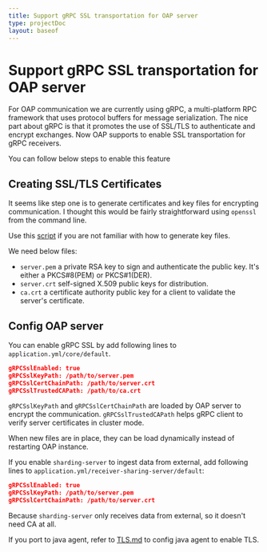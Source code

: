 ```yaml
---
title: Support gRPC SSL transportation for OAP server
type: projectDoc
layout: baseof
---
```

# Support gRPC SSL transportation for OAP server

For OAP communication we are currently using gRPC, a multi-platform RPC framework that uses protocol buffers for
message serialization. The nice part about gRPC is that it promotes the use of SSL/TLS to authenticate and encrypt
exchanges. Now OAP supports to enable SSL transportation for gRPC receivers.

You can follow below steps to enable this feature

## Creating SSL/TLS Certificates

It seems like step one is to generate certificates and key files for encrypting communication. I thought this would be
fairly straightforward using `openssl` from the command line.

Use this [script](../../../../tools/TLS/tls_key_generate.sh) if you are not familiar with how to generate key files.

We need below files:
 - `server.pem` a private RSA key to sign and authenticate the public key. It's either a PKCS#8(PEM) or PKCS#1(DER).
 - `server.crt` self-signed X.509 public keys for distribution.
 - `ca.crt` a certificate authority public key for a client to validate the server's certificate.
 
## Config OAP server 

You can enable gRPC SSL by add following lines to `application.yml/core/default`.
```json
gRPCSslEnabled: true
gRPCSslKeyPath: /path/to/server.pem
gRPCSslCertChainPath: /path/to/server.crt
gRPCSslTrustedCAPath: /path/to/ca.crt
```

`gRPCSslKeyPath` and `gRPCSslCertChainPath` are loaded by OAP server to encrypt the communication. `gRPCSslTrustedCAPath`
helps gRPC client to verify server certificates in cluster mode.

When new files are in place, they can be load dynamically instead of restarting OAP instance.

If you enable `sharding-server` to ingest data from external, add following lines to `application.yml/receiver-sharing-server/default`:

```json
gRPCSslEnabled: true
gRPCSslKeyPath: /path/to/server.pem
gRPCSslCertChainPath: /path/to/server.crt
```

Because `sharding-server` only receives data from external, so it doesn't need CA at all.

If you port to java agent, refer to [TLS.md](../service-agent/java-agent/TLS) to config java agent to enable TLS.
